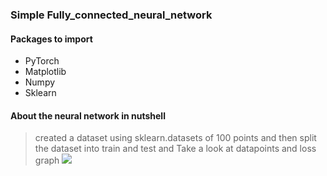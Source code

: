 ### Simple Fully_connected_neural_network

#### Packages to import
* PyTorch
* Matplotlib
* Numpy
* Sklearn
#### About the neural network in nutshell
> created a dataset using sklearn.datasets of 100 points and then split the dataset into train and test and 
Take a look at datapoints and loss graph
![](github.com/chivaripadhi/Lenet/loss.png)
